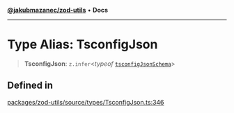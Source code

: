 [**@jakubmazanec/zod-utils**](../README.md) • **Docs**

---

# Type Alias: TsconfigJson

> **TsconfigJson**: `z.infer`\<_typeof_ [`tsconfigJsonSchema`](../variables/tsconfigJsonSchema.md)\>

## Defined in

[packages/zod-utils/source/types/TsconfigJson.ts:346](https://github.com/jakubmazanec/tools/blob/28bd44b020b25cf8f9b96b5a385bb7c918cf32ab/packages/zod-utils/source/types/TsconfigJson.ts#L346)
